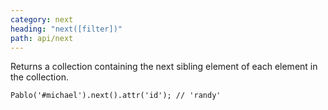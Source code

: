 ```yaml
---
category: next
heading: "next([filter])"
path: api/next
---
```


Returns a collection containing the next sibling element of each element in the collection.

    Pablo('#michael').next().attr('id'); // 'randy'
